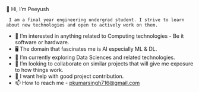 👋 Hi, I’m Peeyush

     I am a final year engineering undergrad student. I strive to learn about new technologies and open to actively work on them.

- 👀 I’m interested in anything related to Computing technologies - Be it software or hardware.
- 🖥️ The domain that fascinates me is AI especially ML & DL.
- 🌱 I’m currently exploring Data Sciences and related technologies.
- 💞️ I’m looking to collaborate on similar projects that will give me exposure to how things work.
- 🤔 I want help with good project contribution.
- 📫 How to reach me - pkumarsingh716@gmail.com

<!---
pks716/pks716 is a ✨ special ✨ repository because its `README.md` (this file) appears on your GitHub profile.
You can click the Preview link to take a look at your changes.
--->
